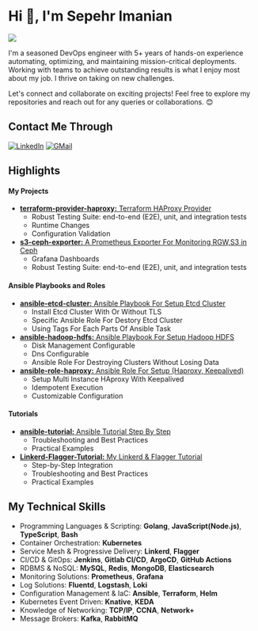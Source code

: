 # Hi 👋, I'm Sepehr Imanian
[![](https://visitcount.itsvg.in/api?id=SepehrImanian&label=Profile%20Views&color=4&pretty=false)](https://visitcount.itsvg.in)

I'm a seasoned DevOps engineer with 5+ years of hands-on experience automating, optimizing, and maintaining mission-critical deployments. Working with teams to achieve outstanding results is what I enjoy most about my job. I thrive on taking on new challenges.

Let's connect and collaborate on exciting projects! Feel free to explore my repositories and reach out for any queries or collaborations. 😊

## Contact Me Through

[![LinkedIn](https://img.shields.io/badge/linkedin-%230077B5.svg?style=for-the-badge&logo=linkedin&logoColor=white)](https://www.linkedin.com/in/sepehr-imanian/)
[![GMail](https://img.shields.io/badge/gmail-f0f0f0?&style=for-the-badge&logo=gmail&logoColor=white&color=ea4335)](mailto:sepehrimaniann@gmail.com)

## Highlights
#### My Projects
- [**terraform-provider-haproxy:** Terraform HAProxy Provider](https://github.com/SepehrImanian/terraform-provider-haproxy)
  * Robust Testing Suite: end-to-end (E2E), unit, and integration tests
  * Runtime Changes
  * Configuration Validation
- [**s3-ceph-exporter:** A Prometheus Exporter For Monitoring RGW,S3 in Ceph](https://github.com/SepehrImanian/s3-ceph-exporter)
  * Grafana Dashboards
  * Robust Testing Suite: end-to-end (E2E), unit, and integration tests

#### Ansible Playbooks and Roles
- [**ansible-etcd-cluster:** Ansible Playbook For Setup Etcd Cluster](https://github.com/SepehrImanian/ansible-etcd-cluster)
  * Install Etcd Cluster With Or Without TLS
  * Specific Ansible Role For Destory Etcd Cluster
  * Using Tags For Each Parts Of Ansible Task
- [**ansible-hadoop-hdfs:** Ansible Playbook For Setup Hadoop HDFS](https://github.com/SepehrImanian/ansible-hadoop-hdfs)
  * Disk Management Configurable
  * Dns Configurable
  * Ansible Role For Destroying Clusters Without Losing Data
- [**ansible-role-haproxy:** Ansible Role For Setup (Haproxy, Keepalived)](https://github.com/AvengersOfAutomations/ansible-role-haproxy)
  * Setup Multi Instance HAproxy With Keepalived
  * Idempotent Execution
  * Customizable Configuration
#### Tutorials
- [**ansible-tutorial:** Ansible Tutorial Step By Step](https://github.com/SepehrImanian/ansible-tutorial)
  * Troubleshooting and Best Practices
  * Practical Examples
- [**Linkerd-Flagger-Tutorial:** My Linkerd & Flagger Tutorial](https://github.com/SepehrImanian/Linkerd-Flagger-Tutorial.git)
  * Step-by-Step Integration
  * Troubleshooting and Best Practices
  * Practical Examples

## My Technical Skills
* Programming Languages & Scripting: **Golang**, **JavaScript(Node.js)**, **TypeScript**, **Bash**
* Container Orchestration: **Kubernetes**
* Service Mesh & Progressive Delivery: **Linkerd**, **Flagger**
* CI/CD & GitOps: **Jenkins**, **Gitlab CI/CD**, **ArgoCD**, **GitHub Actions**
* RDBMS & NoSQL: **MySQL**, **Redis**, **MongoDB**, **Elasticsearch**
* Monitoring Solutions: **Prometheus**, **Grafana**
* Log Solutions: **Fluentd**, **Logstash**, **Loki**
* Configuration Management & IaC: **Ansible**, **Terraform**, **Helm**
* Kubernetes Event Driven: **Knative**, **KEDA**
* Knowledge of Networking: **TCP/IP**, **CCNA**, **Network+**
* Message Brokers: **Kafka**, **RabbitMQ**
